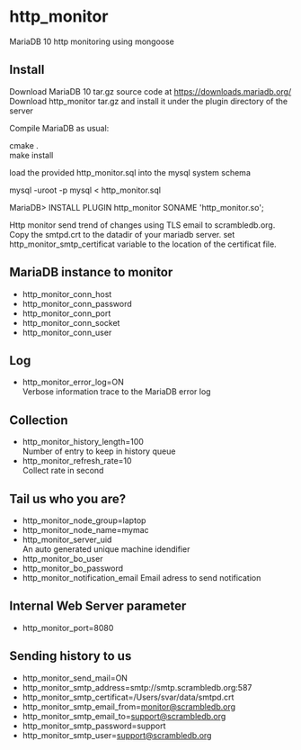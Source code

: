 http_monitor
============

MariaDB 10 http monitoring using mongoose

Install
-------

Download MariaDB 10 tar.gz source code at https://downloads.mariadb.org/ 
Download http_monitor tar.gz and install it under the plugin directory of the server 
 
Compile MariaDB as usual: 
 
cmake .  
make install  
 
load the provided http_monitor.sql into the mysql system schema 
 
mysql -uroot -p mysql < http_monitor.sql 
 
MariaDB> INSTALL PLUGIN http_monitor SONAME 'http_monitor.so'; 
 
Http monitor send trend of changes using TLS email to scrambledb.org.  
Copy the smtpd.crt to the datadir of your mariadb server. 
set http_monitor_smtp_certificat variable to the location of the certificat file. 
 
MariaDB instance to monitor 
---------------------------
- http_monitor_conn_host 
- http_monitor_conn_password 
- http_monitor_conn_port 
- http_monitor_conn_socket 
- http_monitor_conn_user 
 
Log 
---
- http_monitor_error_log=ON  
    Verbose information trace to the MariaDB error log 
 
Collection 
----------
- http_monitor_history_length=100  
    Number of entry to keep in history queue 
- http_monitor_refresh_rate=10  
    Collect rate in second

Tail us who you are? 
--------------------
- http_monitor_node_group=laptop
- http_monitor_node_name=mymac
- http_monitor_server_uid  
    An auto generated unique machine idendifier 
- http_monitor_bo_user
- http_monitor_bo_password
- http_monitor_notification_email 
    Email adress to send notification 
 
Internal Web Server parameter 
-----------------------------
- http_monitor_port=8080
 
Sending history to us
---------------------
- http_monitor_send_mail=ON   
- http_monitor_smtp_address=smtp://smtp.scrambledb.org:587 
- http_monitor_smtp_certificat=/Users/svar/data/smtpd.crt 
- http_monitor_smtp_email_from=monitor@scrambledb.org 
- http_monitor_smtp_email_to=support@scrambledb.org 
- http_monitor_smtp_password=support 
- http_monitor_smtp_user=support@scrambledb.org 
